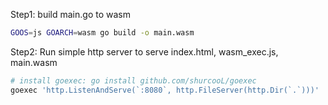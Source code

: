 Step1: build main.go to wasm

```bash
GOOS=js GOARCH=wasm go build -o main.wasm
```

Step2: Run simple http server to serve index.html, wasm_exec.js, main.wasm

```bash
# install goexec: go install github.com/shurcooL/goexec
goexec 'http.ListenAndServe(`:8080`, http.FileServer(http.Dir(`.`)))'
```